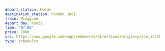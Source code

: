 ```yaml
---
depart_station: Merak
destination_station: Pondok Jati
train: Mingguan
depart_day: Kamis
time: "07.00"
price: 7000
src: https://www.google.com/maps/embed/v1/directions?origin=place_id:ChIJse9R70aRQS4R-TjuRKDkEGo&destination=place_id:ChIJbwL4s330aS4RHgxYmpzLjBs&key=AIzaSyDqTRKsSWnzYCTIqmxYD5meDuDcUOIV9IU
type: schedules
---
```

